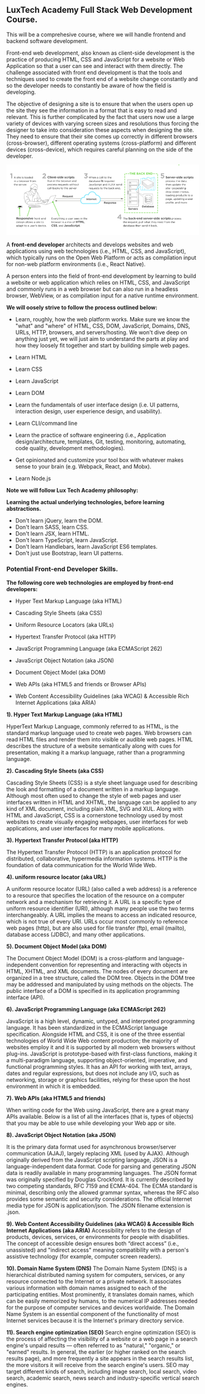  ## **LuxTech Academy Full Stack Web Development Course.** 


 This will be a comprehesive course, where we will handle frontend and backend software development. 


Front-end web development, also known as client-side development is the practice of producing HTML, CSS and JavaScript for a website or Web Application so that a user can see and interact with them directly. The challenge associated with front end development is that the tools and techniques used to create the front end of a website change constantly and so the developer needs to constantly be aware of how the field is developing.


The objective of designing a site is to ensure that when the users open up the site they see the information in a format that is easy to read and relevant. This is further complicated by the fact that users now use a large variety of devices with varying screen sizes and resolutions thus forcing the designer to take into consideration these aspects when designing the site. They need to ensure that their site comes up correctly in different browsers (cross-browser), different operating systems (cross-platform) and different devices (cross-device), which requires careful planning on the side of the developer.

![images](what-is-front-end-dev.png) 

A **front-end developer** architects and develops websites and web applications using web technologies (i.e., HTML, CSS, and JavaScript), which typically runs on the Open Web Platform or acts as compilation input for non-web platform environments (i.e., React Native).

A person enters into the field of front-end development by learning to build a website or web application which relies on HTML, CSS, and JavaScript and commonly runs in a web browser but can also run in a headless browser, WebView, or as compilation input for a native runtime environment. 

**We will oosely strive to follow the process outlined below:**

- Learn, roughly, how the web platform works. Make sure we know the "what" and "where" of HTML, CSS, DOM, JavaScript, Domains, DNS, URLs, HTTP, browsers, and servers/hosting. We won't dive deep on anything just yet, we will just aim to understand the parts at play and how they loosely fit together and start by building simple web pages.

- Learn HTML

- Learn CSS

- Learn JavaScript

- Learn DOM

- Learn the fundamentals of user interface design (i.e. UI patterns, interaction design, user experience design, and usability).

- Learn CLI/command line

- Learn the practice of software engineering (i.e., Application design/architecture, templates, Git, testing, monitoring, automating, code quality, development methodologies).

- Get opinionated and customize your tool box with whatever makes sense to your brain (e.g. Webpack, React, and Mobx).

- Learn Node.js 


**Note we will follow Lux Tech Academy philosophy:**

**Learning the actual underlying technologies, before learning abstractions.**

- Don't learn jQuery, learn the DOM.
- Don't learn SASS, learn CSS. 
- Don't learn JSX, learn HTML. 
- Don't learn TypeScript, learn JavaScript.
- Don't learn Handlebars, learn JavaScript ES6 templates.
- Don't just use Bootstrap, learn UI patterns. 


### **Potential Front-end Developer Skills.**

**The following core web technologies are employed by front-end developers:**

- Hyper Text Markup Language (aka HTML)

- Cascading Style Sheets (aka CSS)

- Uniform Resource Locators (aka URLs)

- Hypertext Transfer Protocol (aka HTTP)

- JavaScript Programming Language (aka ECMAScript 262)

- JavaScript Object Notation (aka JSON)

- Document Object Model (aka DOM)

- Web APIs (aka HTML5 and friends or Browser APIs)

- Web Content Accessibility Guidelines (aka WCAG) & Accessible Rich Internet Applications (aka ARIA) 


**1). Hyper Text Markup Language (aka HTML)**

HyperText Markup Language, commonly referred to as HTML, is the standard markup language used to create web pages. Web browsers can read HTML files and render them into visible or audible web pages. HTML describes the structure of a website semantically along with cues for presentation, making it a markup language, rather than a programming language. 


**2). Cascading Style Sheets (aka CSS)** 

Cascading Style Sheets (CSS) is a style sheet language used for describing the look and formatting of a document written in a markup language. Although most often used to change the style of web pages and user interfaces written in HTML and XHTML, the language can be applied to any kind of XML document, including plain XML, SVG and XUL. Along with HTML and JavaScript, CSS is a cornerstone technology used by most websites to create visually engaging webpages, user interfaces for web applications, and user interfaces for many mobile applications. 


**3). Hypertext Transfer Protocol (aka HTTP)** 

The Hypertext Transfer Protocol (HTTP) is an application protocol for distributed, collaborative, hypermedia information systems. HTTP is the foundation of data communication for the World Wide Web. 


**4). uniform resource locator (aka URL)** 

A uniform resource locator (URL) (also called a web address) is a reference to a resource that specifies the location of the resource on a computer network and a mechanism for retrieving it. A URL is a specific type of uniform resource identifier (URI), although many people use the two terms interchangeably. A URL implies the means to access an indicated resource, which is not true of every URI. URLs occur most commonly to reference web pages (http), but are also used for file transfer (ftp), email (mailto), database access (JDBC), and many other applications. 


**5). Document Object Model (aka DOM)** 

The Document Object Model (DOM) is a cross-platform and language-independent convention for representing and interacting with objects in HTML, XHTML, and XML documents. The nodes of every document are organized in a tree structure, called the DOM tree. Objects in the DOM tree may be addressed and manipulated by using methods on the objects. The public interface of a DOM is specified in its application programming interface (API). 


**6). JavaScript Programming Language (aka ECMAScript 262)**

JavaScript is a high level, dynamic, untyped, and interpreted programming language. It has been standardized in the ECMAScript language specification. Alongside HTML and CSS, it is one of the three essential technologies of World Wide Web content production; the majority of websites employ it and it is supported by all modern web browsers without plug-ins. JavaScript is prototype-based with first-class functions, making it a multi-paradigm language, supporting object-oriented, imperative, and functional programming styles. It has an API for working with text, arrays, dates and regular expressions, but does not include any I/O, such as networking, storage or graphics facilities, relying for these upon the host environment in which it is embedded. 


**7). Web APIs (aka HTML5 and friends)**

When writing code for the Web using JavaScript, there are a great many APIs available. Below is a list of all the interfaces (that is, types of objects) that you may be able to use while developing your Web app or site. 

**8). JavaScript Object Notation (aka JSON)**

It is the primary data format used for asynchronous browser/server communication (AJAJ), largely replacing XML (used by AJAX). Although originally derived from the JavaScript scripting language, JSON is a language-independent data format. Code for parsing and generating JSON data is readily available in many programming languages. The JSON format was originally specified by Douglas Crockford. It is currently described by two competing standards, RFC 7159 and ECMA-404. The ECMA standard is minimal, describing only the allowed grammar syntax, whereas the RFC also provides some semantic and security considerations. The official Internet media type for JSON is application/json. The JSON filename extension is .json.  


**9). Web Content Accessibility Guidelines (aka WCAG) & Accessible Rich Internet Applications (aka ARIA)**
Accessibility refers to the design of products, devices, services, or environments for people with disabilities. The concept of accessible design ensures both “direct access” (i.e., unassisted) and "indirect access" meaning compatibility with a person's assistive technology (for example, computer screen readers). 


**10). Domain Name System (DNS)**
The Domain Name System (DNS) is a hierarchical distributed naming system for computers, services, or any resource connected to the Internet or a private network. It associates various information with domain names assigned to each of the participating entities. Most prominently, it translates domain names, which can be easily memorized by humans, to the numerical IP addresses needed for the purpose of computer services and devices worldwide. The Domain Name System is an essential component of the functionality of most Internet services because it is the Internet's primary directory service. 

**11). Search engine optimization (SEO)**
Search engine optimization (SEO) is the process of affecting the visibility of a website or a web page in a search engine's unpaid results — often referred to as "natural," "organic," or "earned" results. In general, the earlier (or higher ranked on the search results page), and more frequently a site appears in the search results list, the more visitors it will receive from the search engine's users. SEO may target different kinds of search, including image search, local search, video search, academic search, news search and industry-specific vertical search engines.